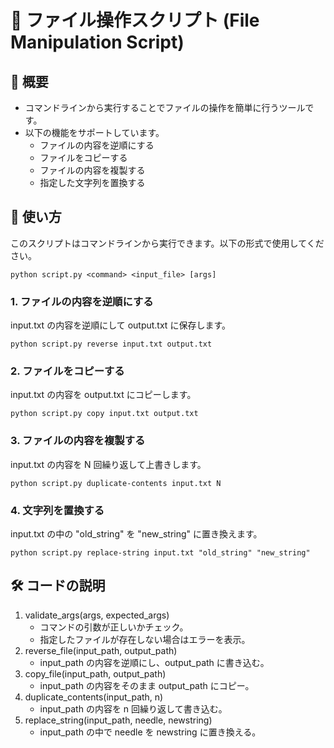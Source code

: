 # 📝 ファイル操作スクリプト (File Manipulation Script)

## 📖 概要
- コマンドラインから実行することでファイルの操作を簡単に行うツールです。
- 以下の機能をサポートしています。
    - ファイルの内容を逆順にする
    - ファイルをコピーする
    - ファイルの内容を複製する
    - 指定した文字列を置換する

## 🚀 使い方

このスクリプトはコマンドラインから実行できます。以下の形式で使用してください。
```
python script.py <command> <input_file> [args]
```

### 1. ファイルの内容を逆順にする
input.txt の内容を逆順にして output.txt に保存します。
```
python script.py reverse input.txt output.txt
```

### 2. ファイルをコピーする
input.txt の内容を output.txt にコピーします。
```
python script.py copy input.txt output.txt
```

### 3. ファイルの内容を複製する
input.txt の内容を N 回繰り返して上書きします。
```
python script.py duplicate-contents input.txt N
```

### 4. 文字列を置換する
input.txt の中の "old_string" を "new_string" に置き換えます。
```
python script.py replace-string input.txt "old_string" "new_string"
```

## 🛠 コードの説明
1. validate_args(args, expected_args)
    - コマンドの引数が正しいかチェック。
    - 指定したファイルが存在しない場合はエラーを表示。
2. reverse_file(input_path, output_path)
    - input_path の内容を逆順にし、output_path に書き込む。
3. copy_file(input_path, output_path)
    - input_path の内容をそのまま output_path にコピー。
4. duplicate_contents(input_path, n)
    - input_path の内容を n 回繰り返して書き込む。
5. replace_string(input_path, needle, newstring)
    - input_path の中で needle を newstring に置き換える。

